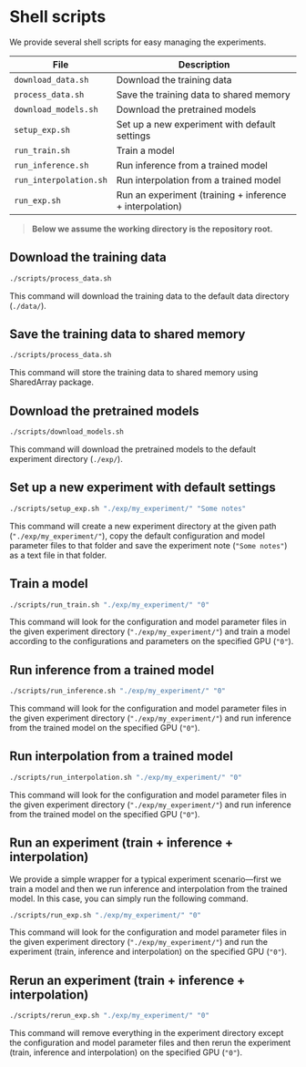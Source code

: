 # Shell scripts

We provide several shell scripts for easy managing the experiments.

| File                   | Description                                              |
|------------------------|----------------------------------------------------------|
| `download_data.sh`     | Download the training data                               |
| `process_data.sh`      | Save the training data to shared memory                  |
| `download_models.sh`   | Download the pretrained models                           |
| `setup_exp.sh`         | Set up a new experiment with default settings            |
| `run_train.sh`         | Train a model                                            |
| `run_inference.sh`     | Run inference from a trained model                       |
| `run_interpolation.sh` | Run interpolation from a trained model                   |
| `run_exp.sh`           | Run an experiment (training + inference + interpolation) |

> __Below we assume the working directory is the repository root.__

## Download the training data

```sh
./scripts/process_data.sh
```

This command will download the training data to the default data directory
(`./data/`).

## Save the training data to shared memory

```sh
./scripts/process_data.sh
```

This command will store the training data to shared memory using SharedArray
package.

## Download the pretrained models

```sh
./scripts/download_models.sh
```

This command will download the pretrained models to the default experiment
directory (`./exp/`).

## Set up a new experiment with default settings

```sh
./scripts/setup_exp.sh "./exp/my_experiment/" "Some notes"
```

This command will create a new experiment directory at the given path
(`"./exp/my_experiment/"`), copy the default configuration and model parameter
files to that folder and save the experiment note (`"Some notes"`) as a text
file in that folder.

## Train a model

```sh
./scripts/run_train.sh "./exp/my_experiment/" "0"
```

This command will look for the configuration and model parameter files in the
given experiment directory (`"./exp/my_experiment/"`) and train a model according
to the configurations and parameters on the specified GPU (`"0"`).

## Run inference from a trained model

```sh
./scripts/run_inference.sh "./exp/my_experiment/" "0"
```

This command will look for the configuration and model parameter files in the
given experiment directory (`"./exp/my_experiment/"`) and run inference from the
trained model on the specified GPU (`"0"`).

## Run interpolation from a trained model

```sh
./scripts/run_interpolation.sh "./exp/my_experiment/" "0"
```

This command will look for the configuration and model parameter files in the
given experiment directory (`"./exp/my_experiment/"`) and run inference from the
trained model on the specified GPU (`"0"`).

## Run an experiment (train + inference + interpolation)

We provide a simple wrapper for a typical experiment scenario&mdash;first we
train a model and then we run inference and interpolation from the trained
model. In this case, you can simply run the following command.

```sh
./scripts/run_exp.sh "./exp/my_experiment/" "0"
```

This command will look for the configuration and model parameter files in the
given experiment directory (`"./exp/my_experiment/"`) and run the experiment
(train, inference and interpolation) on the specified GPU (`"0"`).

## Rerun an experiment (train + inference + interpolation)

```sh
./scripts/rerun_exp.sh "./exp/my_experiment/" "0"
```

This command will remove everything in the experiment directory except the
configuration and model parameter files and then rerun the experiment (train,
inference and interpolation) on the specified GPU (`"0"`).
